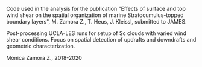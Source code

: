 Code used in the analysis for the publication "Effects of surface and top wind shear on the spatial organization of marine Stratocumulus-topped boundary layers", M. Zamora Z., T. Heus, J. Kleissl, submitted to JAMES.

Post-processing UCLA-LES runs for setup of Sc clouds with varied wind shear conditions. Focus on spatial detection of updrafts and downdrafts and geometric characterization.

Mónica Zamora Z., 2018-2020
